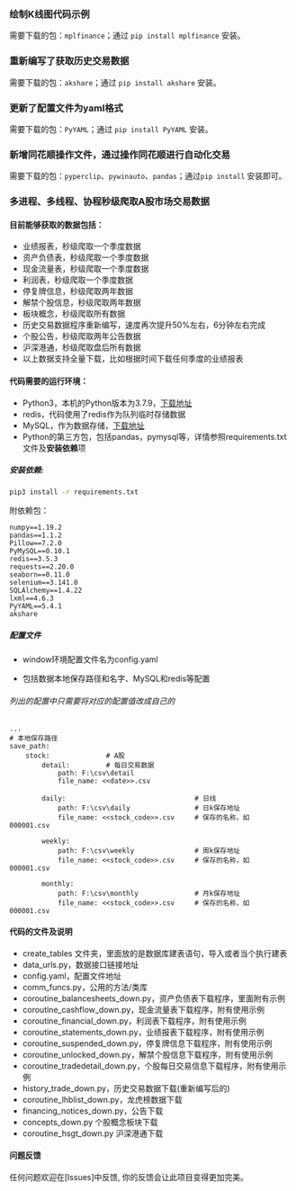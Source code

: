 ### 绘制K线图代码示例
需要下载的包：`mplfinance`；通过 `pip install mplfinance` 安装。


### 重新编写了获取历史交易数据
需要下载的包：`akshare`；通过 `pip install akshare` 安装。

### 更新了配置文件为yaml格式
需要下载的包：`PyYAML`；通过 `pip install PyYAML` 安装。

### 新增同花顺操作文件，通过操作同花顺进行自动化交易
需要下载的包：`pyperclip`、`pywinauto`、`pandas`；通过`pip install` 安装即可。

### 多进程、多线程、协程秒级爬取A股市场交易数据

#### 目前能够获取的数据包括：
- 业绩报表，秒级爬取一个季度数据
- 资产负债表，秒级爬取一个季度数据
- 现金流量表，秒级爬取一个季度数据
- 利润表，秒级爬取一个季度数据
- 停复牌信息，秒级爬取两年数据
- 解禁个股信息，秒级爬取两年数据
- 板块概念，秒级爬取所有数据
- 历史交易数据程序重新编写，速度再次提升50%左右，6分钟左右完成
- 个股公告，秒级爬取两年公告数据
- 沪深港通，秒级爬取盘后所有数据
- 以上数据支持全量下载，比如根据时间下载任何季度的业绩报表

#### 代码需要的运行环境：
- Python3，本机的Python版本为3.7.9，[下载地址](https://www.python.org/downloads/)
- redis，代码使用了redis作为队列临时存储数据
- MySQL，作为数据存储，[下载地址](https://www.mysql.com/downloads/)
- Python的第三方包，包括pandas，pymysql等，详情参照requirements.txt文件及**安装依赖**项

##### 安装依赖:

```bash
pip3 install -r requirements.txt
```
附依赖包：

```
numpy==1.19.2
pandas==1.1.2
Pillow==7.2.0
PyMySQL==0.10.1
redis==3.5.3
requests==2.20.0
seaborn==0.11.0
selenium==3.141.0
SQLAlchemy==1.4.22
lxml==4.6.3
PyYAML==5.4.1
akshare
```


##### 配置文件
- window环境配置文件名为config.yaml

- 包括数据本地保存路径和名字、MySQL和redis等配置
###### 列出的配置中只需要将对应的配置值改成自己的

```
...
# 本地保存路径
save_path:
    stock:              # A股
        detail:         # 每日交易数据
            path: F:\csv\detail
            file_name: <<date>>.csv

        daily:                                # 日线
            path: F:\csv\daily                # 日k保存地址
            file_name: <<stock_code>>.csv     # 保存的名称，如 000001.csv

        weekly:
            path: F:\csv\weekly               # 周k保存地址
            file_name: <<stock_code>>.csv     # 保存的名称，如 000001.csv

        monthly:
            path: F:\csv\monthly              # 月k保存地址
            file_name: <<stock_code>>.csv     # 保存的名称，如 000001.csv
```

#### 代码的文件及说明
- create_tables 文件夹，里面放的是数据库建表语句，导入或者当个执行建表
- data_urls.py，数据接口链接地址
- config.yaml，配置文件地址
- comm_funcs.py，公用的方法/类库
- coroutine_balancesheets_down.py，资产负债表下载程序，里面附有示例
- coroutine_cashflow_down.py，现金流量表下载程序，附有使用示例
- coroutine_financial_down.py，利润表下载程序，附有使用示例
- coroutine_statements_down.py，业绩报表下载程序，附有使用示例
- coroutine_suspended_down.py，停复牌信息下载程序，附有使用示例
- coroutine_unlocked_down.py，解禁个股信息下载程序，附有使用示例
- coroutine_tradedetail_down.py，个股每日交易信息下载程序，附有使用示例
- history_trade_down.py，历史交易数据下载(重新编写后的)
- coroutine_lhblist_down.py，龙虎榜数据下载
- financing_notices_down.py，公告下载
- concepts_down.py 个股概念板块下载
- coroutine_hsgt_down.py 沪深港通下载

#### 问题反馈
任何问题欢迎在[Issues]中反馈, 你的反馈会让此项目变得更加完美。


